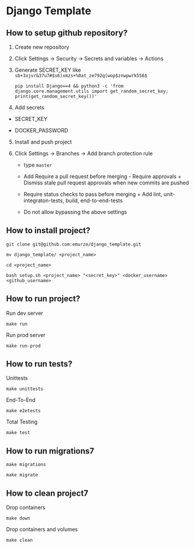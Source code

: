 # Django Template

## How to setup github repository?

1. Create new repository

2. Click Settings -> Security -> Secrets and variables -> Actions

3. Generate SECRET_KEY like ```sb+3xjvr&37u7#$s6)xmzs+%0at_ze792q(wop$znwpwrk556$```
    ```
    pip install Django==4 && python3 -c 'from django.core.management.utils import get_random_secret_key; print(get_random_secret_key())'
    ```
   
4. Add secrets

  - SECRET_KEY

  - DOCKER_PASSWORD

5. Install and push project

6. Click Settings -> Branches -> Add branch protection rule

    - type ```master```
      
    - Add Require a pull request before merging - Require approvals + Dismiss stale pull request approvals when new commits are pushed
    
    - Require status checks to pass before merging + Add lint, unit-integraton-tests, build, end-to-end-tests
    
    - Do not allow bypassing the above settings

## How to install project?

```
git clone git@github.com:emurze/django_template.git
```

<!-- ##### -->
```
mv django_template/ <project_name>
```
<!-- ##### -->

```
cd <project_name>
```

```
bash setup.sh <project_name> "<secret_key>" <docker_username> <github_username>
```

## How to run project?

Run dev server

```
make run
```

Run prod server

```
make run-prod
```

## How to run tests?

Unittests
```
make unittests
```

End-To-End
```
make e2etests
```

Total Testing
```
make test
```

## How to run migrations7

```
make migrations
```

```
make migrate
```

## How to clean project7

Drop containers
```
make down
```

Drop containers and volumes
```
make clean
```
